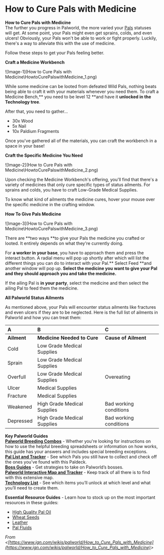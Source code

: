 # How to Cure Pals with Medicine
**How to Cure Pals with Medicine**  
The further you progress in Palworld, the more varied your [Pals](https://www.ign.com/wikis/palworld/Paldeck_-_Pals_List) statuses will get. At some point, your Pals might even get sprains, colds, and even ulcers! Obviously, your Pals won't be able to work or fight properly. Luckily, there's a way to alleviate this with the use of medicine.  
  
Follow these steps to get your Pals feeling better.  
  
**Craft a Medicine Workbench**  
  
![Image-1](How to Cure Pals with Medicine\HowtoCurePalswithMedicine_1.png)  
  
While some medicine can be looted from defeated Wild Pals, nothing beats being able to craft it with your materials whenever you need them. To craft a Medicine Bench,** you need to be level 12 **and have it **unlocked in the Technology tree**.  
  
After that, you need to gather...  
- 30x Wood  
- 5x Nail  
- 10x Paldium Fragments  
  
Once you've gathered all of the materials, you can craft the workbench in a space in your base!  
  
  
**Craft the Specific Medicine You Need**  
  
![Image-2](How to Cure Pals with Medicine\HowtoCurePalswithMedicine_2.png)  
  
Upon checking the Medicine Workbench's offering, you'll find that there's a variety of medicines that only cure specific types of status ailments. For sprains and colds, you have to craft Low-Grade Medical Supplies.  
  
To know what kind of ailments the medicine cures, hover your mouse over the specific medicine in the crafting window.  
  
**How To Give Pals Medicine**  
  
![Image-3](How to Cure Pals with Medicine\HowtoCurePalswithMedicine_3.png)  
  
There are **two ways **to give your Pals the medicine you crafted or looted. It entirely depends on what they're currently doing.  
  
For **a worker in your base**, you have to approach them and press the interact button. A radial menu will pop up shortly after which will list the different things you can do to interact with your Pal.** Select Feed **and another window will pop up. **Select the medicine you want to give your Pal and they should approach you and take the medicine.**  
  
If the ailing Pal is **in your party**, select the medicine and then select the ailing Pal to feed them the medicine.  
  
**All Palworld Status Ailments**  
  
As mentioned above, your Pals will encounter status ailments like fractures and even ulcers if they are to be neglected. Here is the full list of ailments in Palworld and how you can treat them:  
  

| A | B | C |
| :--- | :--- | :--- |
| **Ailment** | **Medicine Needed to Cure** | **Cause of Ailment** | 
| Cold | Low Grade Medical Supplies |  | 
| Sprain | Low Grade Medical Supplies |  | 
| Overfull | Low Grade Medical Supplies | Overeating | 
| Ulcer | Medical Supplies |  | 
| Fracture | Medical Supplies |  | 
| Weakened | High Grade Medical Supplies | Bad working conditions | 
| Depressed | High Grade Medical Supplies | Bad working conditions | 
  
  
**Key Palworld Guides**  
[**Palworld Breeding Combos**](https://www.ign.com/wikis/palworld/Pal_Breeding_Combinations) - Whether you're looking for instructions on how to use the helpful breeding spreadsheets or information on how works, this guide has your answers and includes special breeding exceptions.  
[**Pal List and Tracker**](https://www.ign.com/wikis/palworld/Paldeck_-_Pals_List) - See which Pals you still have to collect and check off the ones you’ve found with this Paldeck.  
[**Boss Guides**](https://www.ign.com/wikis/palworld/Palworld_Bosses:_Order_to_Defeat_and_Locations) - Get strategies to take on Palworld’s bosses.  
[**Palworld Interactive Map and Tracker**](https://www.ign.com/maps/palworld/palpagos-islands) - Keep track of all there is to find with this extensive map.  
[**Technology List**](https://www.ign.com/wikis/palworld/Palworld_Technology_List_And_How_To_Unlock) - See which items you’ll unlock at which level and what you’ll need to create them.  
  
**Essential Resource Guides** - Learn how to stock up on the most important resources in these guides:  
- [High Quality Pal Oil](https://www.ign.com/wikis/palworld/How_to_Get_High_Quality_Pal_Oil)  
- [Wheat Seeds](https://www.ign.com/wikis/palworld/How_to_Get_Wheat_Seeds)  
- [Leather](https://www.ign.com/wikis/palworld/How_to_Get_Leather)  
- [Pal Fluids](https://www.ign.com/wikis/palworld/How_to_Get_Pal_Fluid)  
  
*From \<[https://www.ign.com/wikis/palworld/How_to_Cure_Pals_with_Medicine](https://www.ign.com/wikis/palworld/How_to_Cure_Pals_with_Medicine)&gt;*  

